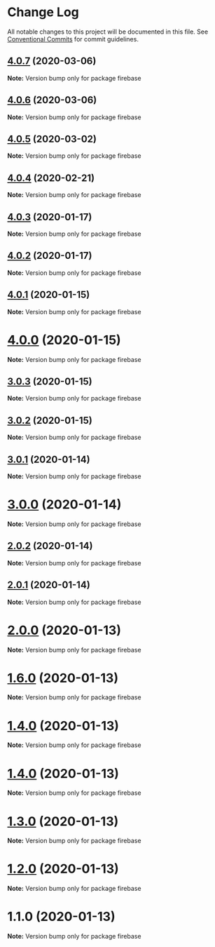# Change Log

All notable changes to this project will be documented in this file.
See [Conventional Commits](https://conventionalcommits.org) for commit guidelines.

## [4.0.7](https://github.com/yurikrupnik/mussia3/compare/firebase@4.0.6...firebase@4.0.7) (2020-03-06)

**Note:** Version bump only for package firebase





## [4.0.6](https://github.com/yurikrupnik/mussia3/compare/firebase@4.0.5...firebase@4.0.6) (2020-03-06)

**Note:** Version bump only for package firebase





## [4.0.5](https://github.com/yurikrupnik/mussia3/compare/firebase@4.0.4...firebase@4.0.5) (2020-03-02)

**Note:** Version bump only for package firebase





## [4.0.4](https://github.com/yurikrupnik/mussia3/compare/firebase@4.0.3...firebase@4.0.4) (2020-02-21)

**Note:** Version bump only for package firebase





## [4.0.3](https://github.com/yurikrupnik/mussia3/compare/firebase@4.0.2...firebase@4.0.3) (2020-01-17)

**Note:** Version bump only for package firebase





## [4.0.2](https://github.com/yurikrupnik/mussia3/compare/firebase@4.0.1...firebase@4.0.2) (2020-01-17)

**Note:** Version bump only for package firebase





## [4.0.1](https://github.com/yurikrupnik/mussia3/compare/firebase@4.0.0...firebase@4.0.1) (2020-01-15)

**Note:** Version bump only for package firebase





# [4.0.0](https://github.com/yurikrupnik/mussia3/compare/firebase@3.0.3...firebase@4.0.0) (2020-01-15)

**Note:** Version bump only for package firebase





## [3.0.3](https://github.com/yurikrupnik/mussia3/compare/firebase@3.0.2...firebase@3.0.3) (2020-01-15)

**Note:** Version bump only for package firebase





## [3.0.2](https://github.com/yurikrupnik/mussia3/compare/firebase@3.0.1...firebase@3.0.2) (2020-01-15)

**Note:** Version bump only for package firebase





## [3.0.1](https://github.com/yurikrupnik/mussia3/compare/firebase@3.0.0...firebase@3.0.1) (2020-01-14)

**Note:** Version bump only for package firebase





# [3.0.0](https://github.com/yurikrupnik/mussia3/compare/firebase@2.0.2...firebase@3.0.0) (2020-01-14)

**Note:** Version bump only for package firebase





## [2.0.2](https://github.com/yurikrupnik/mussia3/compare/firebase@2.0.1...firebase@2.0.2) (2020-01-14)

**Note:** Version bump only for package firebase





## [2.0.1](https://github.com/yurikrupnik/mussia3/compare/firebase@2.0.0...firebase@2.0.1) (2020-01-14)

**Note:** Version bump only for package firebase





# [2.0.0](https://github.com/yurikrupnik/mussia3/compare/firebase@1.6.0...firebase@2.0.0) (2020-01-13)

**Note:** Version bump only for package firebase





# [1.6.0](https://github.com/yurikrupnik/mussia3/compare/firebase@1.4.0...firebase@1.6.0) (2020-01-13)

**Note:** Version bump only for package firebase





# [1.4.0](https://github.com/yurikrupnik/mussia3/compare/firebase@1.4.0...firebase@1.4.0) (2020-01-13)

**Note:** Version bump only for package firebase





# [1.4.0](https://github.com/yurikrupnik/mussia3/compare/firebase@1.3.0...firebase@1.4.0) (2020-01-13)

**Note:** Version bump only for package firebase





# [1.3.0](https://github.com/yurikrupnik/mussia3/compare/firebase@1.2.0...firebase@1.3.0) (2020-01-13)

**Note:** Version bump only for package firebase





# [1.2.0](https://github.com/yurikrupnik/mussia3/compare/firebase@1.1.0...firebase@1.2.0) (2020-01-13)

**Note:** Version bump only for package firebase





# 1.1.0 (2020-01-13)

**Note:** Version bump only for package firebase
